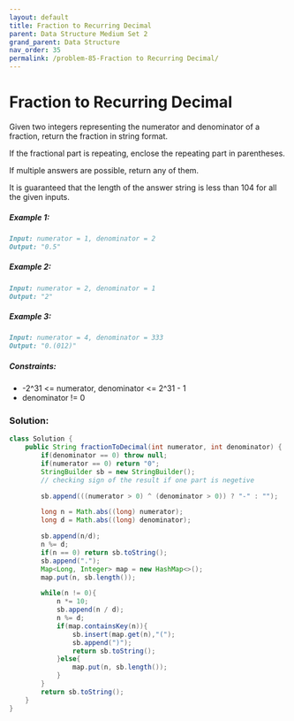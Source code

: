 ```yaml
---
layout: default
title: Fraction to Recurring Decimal
parent: Data Structure Medium Set 2
grand_parent: Data Structure
nav_order: 35
permalink: /problem-85-Fraction to Recurring Decimal/
---
```

# Fraction to Recurring Decimal
Given two integers representing the numerator and denominator of a fraction, return the fraction in string format.

If the fractional part is repeating, enclose the repeating part in parentheses.

If multiple answers are possible, return any of them.

It is guaranteed that the length of the answer string is less than 104 for all the given inputs.

##### Example 1:
```markdown
Input: numerator = 1, denominator = 2
Output: "0.5"
```
##### Example 2:
```markdown
Input: numerator = 2, denominator = 1
Output: "2"
```
##### Example 3:
```markdown
Input: numerator = 4, denominator = 333
Output: "0.(012)"
```
##### Constraints:
* -2^31 <= numerator, denominator <= 2^31 - 1
* denominator != 0

### Solution:
```java
class Solution {
    public String fractionToDecimal(int numerator, int denominator) {
        if(denominator == 0) throw null;
        if(numerator == 0) return "0";
        StringBuilder sb = new StringBuilder();
        // checking sign of the result if one part is negetive 

        sb.append(((numerator > 0) ^ (denominator > 0)) ? "-" : "");

        long n = Math.abs((long) numerator);
        long d = Math.abs((long) denominator);

        sb.append(n/d);
        n %= d;
        if(n == 0) return sb.toString();
        sb.append(".");
        Map<Long, Integer> map = new HashMap<>();
        map.put(n, sb.length());

        while(n != 0){
            n *= 10;
            sb.append(n / d);
            n %= d;
            if(map.containsKey(n)){
                sb.insert(map.get(n),"(");
                sb.append(")");
                return sb.toString();
            }else{
                map.put(n, sb.length());
            }
        }
        return sb.toString();
    }
}
```